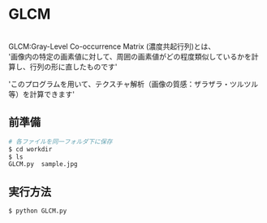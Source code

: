 # GLCM
<br>GLCM:Gray-Level Co-occurrence Matrix (濃度共起行列)とは、</br>
'画像内の特定の画素値に対して、周囲の画素値がどの程度類似しているかを計算し、行列の形に直したものです'

'このプログラムを用いて、テクスチャ解析（画像の質感：ザラザラ・ツルツル等）を計算できます'

## 前準備
```bash
# 各ファイルを同一フォルダ下に保存
$ cd workdir
$ ls
GLCM.py  sample.jpg
```

## 実行方法
```bash
$ python GLCM.py
```
